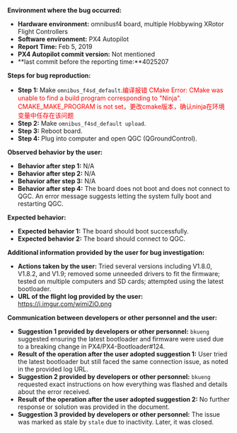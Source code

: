 **Environment where the bug occurred:**

- **Hardware environment:** omnibusf4 board, multiple Hobbywing XRotor Flight Controllers
- **Software environment:** PX4 Autopilot
- **Report Time:** Feb 5, 2019
- **PX4 Autopilot commit version:** Not mentioned
- **last commit before the reporting time:**4025207

**Steps for bug reproduction:**

- **Step 1:** Make `omnibus_f4sd_default`.<font color='red'>编译报错 CMake Error: CMake was unable to find a build program corresponding to "Ninja". CMAKE_MAKE_PROGRAM is not set，更改cmake版本，确认ninja在环境变量中任存在该问题</font>
- **Step 2:** Make `omnibus_f4sd_default upload`.
- **Step 3:** Reboot board.
- **Step 4:** Plug into computer and open QGC (QGroundControl).

**Observed behavior by the user:**

- **Behavior after step 1:** N/A
- **Behavior after step 2:** N/A
- **Behavior after step 3:** N/A
- **Behavior after step 4:** The board does not boot and does not connect to QGC. An error message suggests letting the system fully boot and restarting QGC.

**Expected behavior:**

- **Expected behavior 1:** The board should boot successfully.
- **Expected behavior 2:** The board should connect to QGC.

**Additional information provided by the user for bug investigation:**

- **Actions taken by the user:** Tried several versions including V1.8.0, V1.8.2, and V1.9; removed some unneeded drivers to fit the firmware; tested on multiple computers and SD cards; attempted using the latest bootloader.
- **URL of the flight log provided by the user:** https://i.imgur.com/wimiZiO.png

**Communication between developers or other personnel and the user:**

- **Suggestion 1 provided by developers or other personnel:** `bkueng` suggested ensuring the latest bootloader and firmware were used due to a breaking change in PX4/PX4-Bootloader#124.
- **Result of the operation after the user adopted suggestion 1:** User tried the latest bootloader but still faced the same connection issue, as noted in the provided log URL.
- **Suggestion 2 provided by developers or other personnel:** `bkueng` requested exact instructions on how everything was flashed and details about the error received.
- **Result of the operation after the user adopted suggestion 2:** No further response or solution was provided in the document.
- **Suggestion 3 provided by developers or other personnel:** The issue was marked as stale by `stale` due to inactivity. Later, it was closed.
